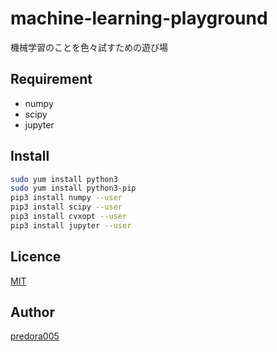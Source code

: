 # machine-learning-playground
機械学習のことを色々試すための遊び場

## Requirement
- numpy
- scipy
- jupyter

## Install
```bash
sudo yum install python3
sudo yum install python3-pip
pip3 install numpy --user
pip3 install scipy --user
pip3 install cvxopt --user
pip3 install jupyter --user
```

## Licence

[MIT](https://github.com/predora005/machine-learning-playground/blob/master/LICENSE)

## Author

[predora005](https://github.com/predora005)

